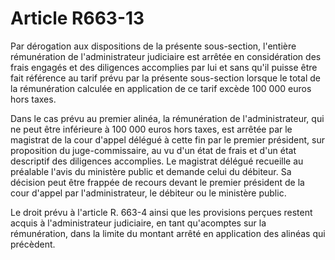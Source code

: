 # Article R663-13

<p>Par dérogation aux dispositions de la présente sous-section, l'entière rémunération de l'administrateur judiciaire est arrêtée en considération des frais engagés et des diligences accomplies par lui et sans qu'il puisse être fait référence au tarif prévu par la présente sous-section lorsque le total de la rémunération calculée en application de ce tarif excède 100 000 euros hors taxes. </p><p>Dans le cas prévu au premier alinéa, la rémunération de l'administrateur, qui ne peut être inférieure à 100 000 euros hors taxes, est arrêtée par le magistrat de la cour d'appel délégué à cette fin par le premier président, sur proposition du juge-commissaire, au vu d'un état de frais et d'un état descriptif des diligences accomplies. Le magistrat délégué recueille au préalable l'avis du ministère public et demande celui du débiteur. Sa décision peut être frappée de recours devant le premier président de la cour d'appel par l'administrateur, le débiteur ou le ministère public. </p><p>Le droit prévu à l'article R. 663-4 ainsi que les provisions perçues restent acquis à l'administrateur judiciaire, en tant qu'acomptes sur la rémunération, dans la limite du montant arrêté en application des alinéas qui précèdent.</p>